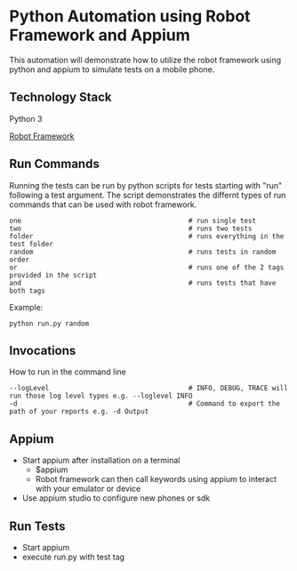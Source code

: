 # Python Automation using Robot Framework and Appium

This automation will demonstrate how to utilize the robot framework using python and appium to simulate tests on a mobile phone.

## Technology Stack

Python 3

[Robot Framework](https://robotframework.org/)

## Run Commands
Running the tests can be run by python scripts for tests starting with "run" following a test argument. The script demonstrates the differnt types of run commands that can be used with robot framework.

```run
one                                          # run single test
two                                          # runs two tests
folder                                       # runs everything in the test folder
random                                       # runs tests in random order
or                                           # runs one of the 2 tags provided in the script
and                                          # runs tests that have both tags
```

Example:
```run
python run.py random
```

## Invocations
How to run in the command line
```run
--logLevel                                   # INFO, DEBUG, TRACE will run those log level types e.g. --loglevel INFO
-d                                           # Command to export the path of your reports e.g. -d Output
```

## Appium
- Start appium after installation on a terminal
  - $appium
  - Robot framework can then call keywords using appium to interact with your emulator or device
- Use appium studio to configure new phones or sdk


## Run Tests ##
- Start appium
- execute run.py with test tag
